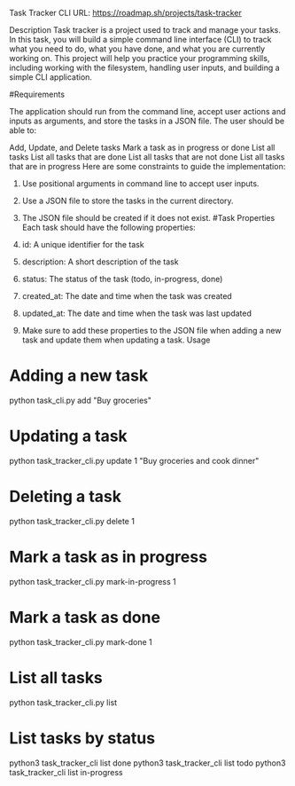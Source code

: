 Task Tracker CLI
URL: https://roadmap.sh/projects/task-tracker

Description
Task tracker is a project used to track and manage your tasks. In this task, you will build a simple command line interface (CLI) to track what you need to do, what you have done, and what you are currently working on. This project will help you practice your programming skills, including working with the filesystem, handling user inputs, and building a simple CLI application.

#Requirements

The application should run from the command line, accept user actions and inputs as arguments, and store the tasks in a JSON file. The user should be able to:

Add, Update, and Delete tasks
Mark a task as in progress or done
List all tasks
List all tasks that are done
List all tasks that are not done
List all tasks that are in progress
Here are some constraints to guide the implementation:

1. Use positional arguments in command line to accept user inputs.
2. Use a JSON file to store the tasks in the current directory.
3. The JSON file should be created if it does not exist.
#Task Properties Each task should have the following properties:

1. id: A unique identifier for the task
2. description: A short description of the task
3. status: The status of the task (todo, in-progress, done)
4. created_at: The date and time when the task was created
5. updated_at: The date and time when the task was last updated
6. Make sure to add these properties to the JSON file when adding a new task and update them when updating a task.
Usage
# Adding a new task
python task_cli.py add "Buy groceries"

# Updating a task
python task_tracker_cli.py update 1 "Buy groceries and cook dinner"

# Deleting a task
python task_tracker_cli.py delete 1

# Mark a task as in progress
python task_tracker_cli.py mark-in-progress 1

# Mark a task as done
python task_tracker_cli.py mark-done 1

# List all tasks
python task_tracker_cli.py list

# List tasks by status
python3 task_tracker_cli list done
python3 task_tracker_cli list todo
python3 task_tracker_cli list in-progress
